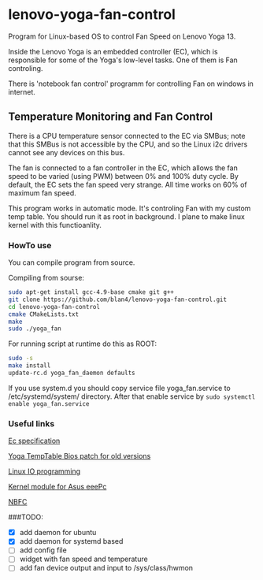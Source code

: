 lenovo-yoga-fan-control
=======================

Program for Linux-based OS to control Fan Speed on Lenovo Yoga 13. 

Inside the Lenovo Yoga is an embedded controller (EC), which is responsible for some of the Yoga's low-level tasks. One of them is Fan controling.

There is 'notebook fan control'  programm for controlling Fan on windows in internet.

## Temperature Monitoring and Fan Control

There is a CPU temperature sensor connected to the EC via SMBus; note that this SMBus is not accessible by the CPU, and so the Linux i2c drivers cannot see any devices on this bus.

The fan is connected to a fan controller in the EC, which allows the fan speed to be varied (using PWM) between 0% and 100% duty cycle. By default, the EC sets the fan speed very strange. All time works on 60% of maximum fan speed.

This program works in automatic mode. It's controling Fan with my custom temp table. You should run it as root in background. I plane to make linux kernel with this functioanlity. 

### HowTo use

You can compile program from source.

Compiling from sourse:
```bash
sudo apt-get install gcc-4.9-base cmake git g++
git clone https://github.com/blan4/lenovo-yoga-fan-control.git
cd lenovo-yoga-fan-control
cmake CMakeLists.txt
make
sudo ./yoga_fan
```

For running script at runtime do this as ROOT:
```bash
sudo -s
make install
update-rc.d yoga_fan_daemon defaults
```

If you use system.d you should copy service file yoga_fan.service to /etc/systemd/system/ directory. After that enable service by ``sudo systemctl enable yoga_fan.service``

### Useful links

[Ec specification](http://wiki.laptop.org/go/Ec_specification)

[Yoga TempTable Bios patch for old versions](https://forums.lenovo.com/t5/Idea-Windows-based-Tablets-and/Yoga-13-Fan-Noise/ta-p/1065093)

[Linux IO programming](http://www.tldp.org/HOWTO/IO-Port-Programming.html)

[Kernel module for Asus eeePc](https://code.google.com/p/eeepc-linux/wiki/EmbeddedController)

[NBFC](http://www.computerbase.de/forum/showthread.php?t=1070494)


###TODO:
- [x] add daemon for ubuntu
- [x] add daemon for systemd based
- [ ] add config file
- [ ] widget with fan speed and temperature
- [ ] add fan device output and input to /sys/class/hwmon
